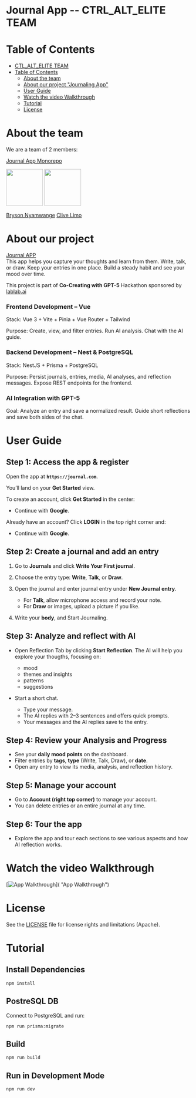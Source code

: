 # Journal App -- CTRL_ALT_ELITE TEAM

# Table of Contents

- [CTL_ALT_ELITE TEAM](#CTL-ALT-ELITE-TEAM)
- [Table of Contents](#table-of-contents)
  - [About the team](#about-the-team)
  - [About our project "Journaling App"](#about-our-project)
  - [User Guide](#user-guide)
  - [Watch the video Walkthrough](#watch-the-video-walkthrough)
  - [Tutorial](#tutorial)
  - [License](#license)

# About the team

We are a team of 2 members:

[Journal App Monorepo](https://github.com/brysonwaisi/journal-app)

<img src="https://avatars.githubusercontent.com/u/39270063?v=4"
     width="100"
     height="100">
<img src="https://avatars.githubusercontent.com/u/47030219?v=4" width="100px" height="100px">

[Bryson Nyamwange](https://github.com/brysonwaisi) [Clive Limo](https://github.com/clive-limo)

# About our project 

[Journal APP](https://cxxx.netlify.app/) <br />
This app helps you capture your thoughts and learn from them. Write, talk, or draw. Keep your entries in one place. Build a steady habit and see your mood over time.

This project is part of **Co-Creating with GPT-5** Hackathon sponsored by [lablab.ai](https://lablab.ai/) 

### Frontend Development – Vue

Stack: Vue 3 + Vite + Pinia + Vue Router + Tailwind

Purpose: Create, view, and filter entries. Run AI analysis. Chat with the AI guide.

### Backend Development – Nest & PostgreSQL

Stack: NestJS + Prisma + PostgreSQL

Purpose: Persist journals, entries, media, AI analyses, and reflection messages. Expose REST endpoints for the frontend.

### AI Integration with GPT-5

Goal: Analyze an entry and save a normalized result. Guide short reflections and save both sides of the chat.

# User Guide

## Step 1: Access the app & register

Open the app at **`https://journal.com`**.

You’ll land on your **Get Started** view.

To create an account, click **Get Started** in the center:

- Continue with **Google**.

Already have an account? Click **LOGIN** in the top right corner and:

- Continue with **Google**.

## Step 2: Create a journal and add an entry

1. Go to **Journals** and click **Write Your First journal**.
2. Choose the entry type: **Write**, **Talk**, or **Draw**.
3. Open the journal and enter journal entry under **New Journal entry**.
   - For **Talk**, allow microphone access and record your note.
   - For **Draw** or images, upload a picture if you like.

4. Write your **body**, and Start Journaling.

## Step 3: Analyze and reflect with AI

- Open Reflection Tab by clicking **Start Reflection**.
  The AI will help you explore your thougths, focusing on:
  - mood
  - themes and insights
  - patterns
  - suggestions

- Start a short chat.
  - Type your message.
  - The AI replies with 2–3 sentences and offers quick prompts.
  - Your messages and the AI replies save to the entry.

## Step 4: Review your Analysis and Progress

- See your  **daily mood points** on the dashboard.
- Filter entries by **tags**, **type** (Write, Talk, Draw), or **date**.
- Open any entry to view its media, analysis, and reflection history.

## Step 5: Manage your account

- Go to **Account (right top corner)**   to manage your account.
- You can delete entries or an entire journal at any time.

## Step 6: Tour the app

- Explore the app and tour each sections to see various aspects and how AI reflection works.

# Watch the video Walkthrough

[![App Walkthrough]()]( "App Walkthrough")

# License

See the [LICENSE](https://github.com/brysonwaisi/journal-app/blob/main/LICENSE) file for license rights and limitations (Apache).

# Tutorial

## Install Dependencies

```
npm install
```

## PostreSQL DB

Connect to PostgreSQL and run:

```
npm run prisma:migrate
```

## Build

```
npm run build
```

## Run in Development Mode

```
npm run dev
```
